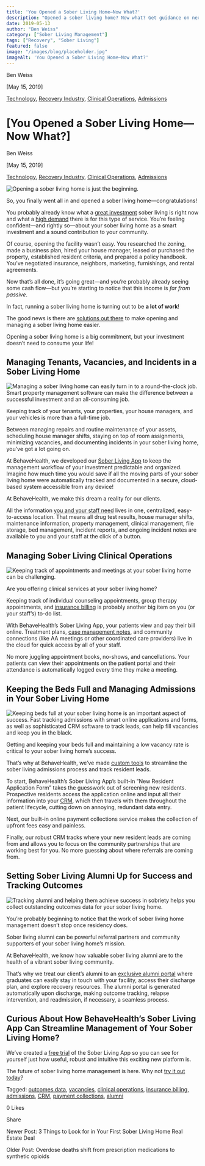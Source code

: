 ```yaml
---
title: 'You Opened a Sober Living Home—Now What?'
description: "Opened a sober living home? Now what? Get guidance on next steps for new operators in this Sober Living App blog post (May 2019)."
date: 2019-05-13
author: "Ben Weiss"
category: ["Sober Living Management"]
tags: ["Recovery", "Sober Living"]
featured: false
image: "/images/blog/placeholder.jpg"
imageAlt: 'You Opened a Sober Living Home—Now What?'
---
```


Ben Weiss

[May 15, 2019]

[Technology](/sober-living-app-blog/category/Technology), [Recovery Industry](/sober-living-app-blog/category/Recovery+Industry), [Clinical Operations](/sober-living-app-blog/category/Clinical+Operations), [Admissions](/sober-living-app-blog/category/Admissions)

#  [You Opened a Sober Living Home—Now What?]

Ben Weiss

[May 15, 2019]

[Technology](/sober-living-app-blog/category/Technology), [Recovery Industry](/sober-living-app-blog/category/Recovery+Industry), [Clinical Operations](/sober-living-app-blog/category/Clinical+Operations), [Admissions](/sober-living-app-blog/category/Admissions)

![Opening a sober living home is just the beginning.](/images/blog/you-opened-a-sober-living-homenow-what/manwithlaptop.png)

So, you finally went all in and opened a sober living home—congratulations!

You probably already know what a [great investment](https://www.tradingacademy.com/lessons/article/investing-in-real-estate-as-a-sober-living-facility/) sober living is right now and what a [high demand](https://www.marketplace.org/2013/04/05/life/renting-homes-recovering-addicts-profit) there is for this type of service. You’re feeling confident—and rightly so—about your sober living home as a smart investment and a sound contribution to your community. 

Of course, opening the facility wasn’t easy. You researched the zoning, made a business plan, hired your house manager, leased or purchased the property, established resident criteria, and prepared a policy handbook. You’ve negotiated insurance, neighbors, marketing, furnishings, and rental agreements. 

Now that’s all done, it’s going great—and you’re probably already seeing some cash flow—but you’re starting to notice that this income is _far from passive_. 

In fact, running a sober living home is turning out to be **a lot of work**! 

The good news is there are [solutions out there](http://soberlivingapp.com) to make opening and managing a sober living home easier. 

Opening a sober living home is a big commitment, but your investment doesn’t need to consume your life! 

## Managing Tenants, Vacancies, and Incidents in a Sober Living Home 

![Managing a sober living home can easily turn in to a round-the-clock job. Smart property management software can make the difference between a successful investment and an all-consuming job.](/images/blog/you-opened-a-sober-living-homenow-what/jugglingmanonbeach.png)

Keeping track of your tenants, your properties, your house managers, and your vehicles is more than a full-time job.

Between managing repairs and routine maintenance of your assets, scheduling house manager shifts, staying on top of room assignments, minimizing vacancies, and documenting incidents in your sober living home, you’ve got a lot going on. 

At BehaveHealth, we developed our [Sober Living App](/) to keep the management workflow of your investment predictable and organized. Imagine how much time you would save if all the moving parts of your sober living home were automatically tracked and documented in a secure, cloud-based system accessible from any device! 

At BehaveHealth, we make this dream a reality for our clients. 

All the information [you and your staff need](../../../../housing.html) lives in one, centralized, easy-to-access location. That means all drug test results, house manager shifts, maintenance information, property management, clinical management, file storage, bed management, incident reports, and ongoing incident notes are available to you and your staff at the click of a button. 

## Managing Sober Living Clinical Operations 

![Keeping track of appointments and meetings at your sober living home can be challenging.](/images/blog/you-opened-a-sober-living-homenow-what/recoverymeeting.png)

Are you offering clinical services at your sober living home? 

Keeping track of individual counseling appointments, group therapy appointments, and [insurance billing](https://behavehealth.com/blog/2019/4/2/3-secrets-of-efficient-insurance-billing-for-drug-rehabs) is probably another big item on you (or your staff’s) to-do list. 

With BehaveHealth’s Sober Living App, your patients view and pay their bill online. Treatment plans, [case management notes](../../../../operations.html), and community connections (like AA meetings or other coordinated care providers) live in the cloud for quick access by all of your staff. 

No more juggling appointment books, no-shows, and cancellations. Your patients can view their appointments on the patient portal and their attendance is automatically logged every time they make a meeting. 

## Keeping the Beds Full and Managing Admissions in Your Sober Living Home 

![Keeping beds full at your sober living home is an important aspect of success. Fast tracking admissions with smart online applications and forms, as well as sophisticated CRM software to track leads, can help fill vacancies and keep you in the black.](/images/blog/you-opened-a-sober-living-homenow-what/manopeningdoor.png)

Getting and keeping your beds full and maintaining a low vacancy rate is critical to your sober living home’s success. 

That’s why at BehaveHealth, we’ve made [custom tools](../../../../admission.html) to streamline the sober living admissions process and track resident leads. 

To start, BehaveHealth’s Sober Living App’s built-in “New Resident Application Form” takes the guesswork out of screening new residents. Prospective residents access the application online and input all their information into your [CRM](https://behavehealth.com/crm#crm-overview), which then travels with them throughout the patient lifecycle, cutting down on annoying, redundant data entry. 

Next, our built-in online payment collections service makes the collection of upfront fees easy and painless. 

Finally, our robust CRM tracks where your new resident leads are coming from and allows you to focus on the community partnerships that are working best for you. No more guessing about where referrals are coming from. 

## Setting Sober Living Alumni Up for Success and Tracking Outcomes

![Tracking alumni and helping them achieve success in sobriety helps you collect outstanding outcomes data for your sober living home.](/images/blog/you-opened-a-sober-living-homenow-what/sobergraduates.png)

You’re probably beginning to notice that the work of sober living home management doesn’t stop once residency does. 

Sober living alumni can be powerful referral partners and community supporters of your sober living home’s mission. 

At BehaveHealth, we know how valuable sober living alumni are to the health of a vibrant sober living community. 

That’s why we treat our client’s alumni to an [exclusive alumni portal](../../../../alumni.html) where graduates can easily stay in touch with your facility, access their discharge plan, and explore recovery resources. The alumni portal is generated automatically upon discharge, making outcome tracking, relapse intervention, and readmission, if necessary, a seamless process.   

## Curious About How BehaveHealth’s Sober Living App Can Streamline Management of Your Sober Living Home?

We’ve created a [free trial](https://signup.soberlivingapp.com/) of the Sober Living App so you can see for yourself just how useful, robust and intuitive this exciting new platform is. 

The future of sober living home management is here. Why not [try it out today](https://signup.soberlivingapp.com/)? 

Tagged: [outcomes data](/sober-living-app-blog/tag/outcomes+data), [vacancies](https://soberlivingapp.com/sober-living-app-blog/tag/vacancies), [clinical operations](/sober-living-app-blog/tag/clinical+operations), [insurance billing](/sober-living-app-blog/tag/insurance+billing), [admissions](/sober-living-app-blog/tag/admissions), [CRM](https://soberlivingapp.com/sober-living-app-blog/tag/CRM), [payment collections](/sober-living-app-blog/tag/payment+collections), [alumni](https://soberlivingapp.com/sober-living-app-blog/tag/alumni)

0 Likes

Share

Newer Post: 3 Things to Look for in Your First Sober Living Home Real Estate Deal

Older Post: Overdose deaths shift from prescription medications to synthetic opioids 